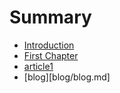 # Summary

* [Introduction](README.md)
* [First Chapter](chapter1.md)
* [article1](article1.md)
* [blog][blog/blog.md]
